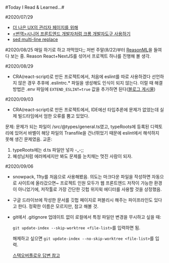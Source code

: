 #Today I Read & Learned...#

#2020/07/29
- [더 나은 UX의 관리자 페이지를 위해](https://youngminz.netlify.app/posts/more-better-admin-page)
- [<번역>시니어 프론트엔드 개발자처럼 크롬 개발자도구 사용하기](https://junwoo45.github.io/2020-07-28-chrome_devtools/)
- [sed multi-line replace](https://mug896.github.io/sed-stream-editor/multiple_lines.html)

#2020/08/25
매일 하기로 하고 까먹었다;; 저번 주말(8/22)부터 [ReasonML](https://reasonml.github.io/ko/)을 들여다 보는 중. Reason React+NextJS를 섞어서 프로젝트 하나를 진행해 볼 생각.

#2020/08/29
- CRA(react-script)로 만든 프로젝트에서, 처음에 eslint를 따로 사용하겠다 선언하지 않은 경우 추후에 .eslintrc.* 파일을 생성해도 인식이 되지 않는다. 이럴 때 해결 방법은 .env 파일에 ```EXTEND_ESLINT=true``` 값을 추가하면 된다([블로그 게시물](https://medium.com/@michael.tandio/using-create-react-app-typescript-with-custom-eslint-rules-5fc5aec3ff10))

#2020/09/03
- CRA(react-script)로 만든 프로젝트에서, IDE에선 타입추론에 문제가 없었는데 실제 빌드타임에서 엄한 오류를 뿜고 있었다. 

문제: 문제가 되는 파일이 /src/@types/general.ts였고, typeRoots에 등록된 디렉토리에 있어서 바벨이 해당 파일의 Transfile을 건너뛰었기 때문에 eslint에서 해석하지 못해 생긴 문제였음.
교훈: 
  1. typeRoots에는 d.ts 파일만 넣자 -_-;;
  2. 혜성님처럼 에러메세지만 봐도 문제를 눈치채는 멋진 사람이 되자.

#2020/09/06
- snowpack, 11ty를 처음으로 사용해봤음. 
  의도는 마크다운 파일을 작성하면 자동으로 사이트에 올라갔으면~
  프로젝트 인원 모두가 웹 프론트엔드 저작이 가능한 환경이 아니었기에, 저작툴로 가장 간단한 깃헙 위지윅 에디터를 사용할 것을 상정했음.
- 구글 드라이브에 작성한 문서를 깃헙 페이지로 퍼블리시 해주는 파이프라인도 있다고 한다. 정확한 이름은 모르지만, 참고 해볼 것.

- git에서 .gitignore 업데이트 없이 로컬에서 특정 파일만 변경을 무시하고 싶을 때:

  ```git update-index --skip-worktree <file-list>```를 입력하면 됨.
    
  해제하고 싶으면 ```git update-index --no-skip-worktree <file-list>```를 입력.

  [스택오버플로우 답변 참고](https://stackoverflow.com/a/1753078)

